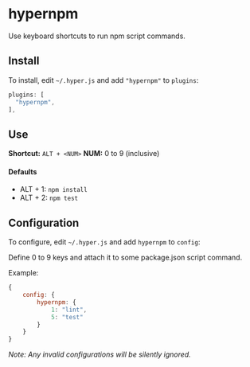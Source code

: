 hypernpm
=========

Use keyboard shortcuts to run npm script commands.

## Install

To install, edit `~/.hyper.js` and add `"hypernpm"` to `plugins`:

```js
plugins: [                                                                                               
  "hypernpm",                                                                                           
],   
```

## Use

**Shortcut:** `ALT + <NUM>`
**NUM:** 0 to 9 (inclusive)

#### Defaults

* ALT + 1: `npm install`
* ALT + 2: `npm test`

## Configuration

To configure, edit `~/.hyper.js` and add `hypernpm` to `config`:

Define 0 to 9 keys and attach it to some package.json script command.

Example:

```js
{
    config: {
        hypernpm: {
            1: "lint",
            5: "test"
        }
    }
}
```

*Note: Any invalid configurations will be silently ignored.*
